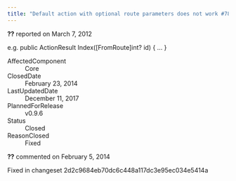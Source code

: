 ```yaml
---
title: "Default action with optional route parameters does not work #783"
---
```

<div class="issue-report"><div class="issue-header"><b>??</b> reported on <time datetime="2012-03-07T12:46:49.44-08:00" title="2012-03-07T12:46:49.44-08:00">March 7, 2012</time></div><div class="issue-message" markdown="1">

e.g.
public ActionResult Index([FromRoute]int? id) {
   ...
}

</div><div class="issue-footer"><dl><dt>AffectedComponent</dt><dd>Core</dd><dt>ClosedDate</dt><dd><time datetime="2014-02-23T19:19:03.797-08:00" title="2014-02-23T19:19:03.797-08:00">February 23, 2014</time></dd><dt>LastUpdatedDate</dt><dd><time datetime="2017-12-11T02:15:56.247-08:00" title="2017-12-11T02:15:56.247-08:00">December 11, 2017</time></dd><dt>PlannedForRelease</dt><dd>v0.9.6</dd><dt>Status</dt><dd>Closed</dd><dt>ReasonClosed</dt><dd>Fixed</dd></dl></div></div><div id="comment-132729" class="issue-comment"><div class="issue-header"><b>??</b> commented on <time datetime="2014-02-05T11:42:29.713-08:00" title="2014-02-05T11:42:29.713-08:00">February 5, 2014</time></div><div class="issue-message" markdown="1">

Fixed in changeset 2d2c9684eb70dc6c448a117dc3e95ec034e5414a

</div></div>